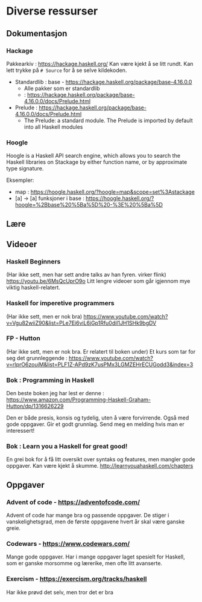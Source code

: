 # Diverse ressurser

## Dokumentasjon

### Hackage 
Pakkearkiv : https://hackage.haskell.org/
Kan være kjekt å se litt rundt.
Kan lett trykke på `# Source` for å se selve kildekoden.

* Standardlib : base - https://hackage.haskell.org/package/base-4.16.0.0
  * Alle pakker som er standardlib
  * : https://hackage.haskell.org/package/base-4.16.0.0/docs/Prelude.html
* Prelude : https://hackage.haskell.org/package/base-4.16.0.0/docs/Prelude.html
  * The Prelude: a standard module. The Prelude is imported by default into all Haskell modules 

### Hoogle

Hoogle is a Haskell API search engine, which allows you to search the Haskell libraries on Stackage by either function name, or by approximate type signature.

Eksempler:
* map : https://hoogle.haskell.org/?hoogle=map&scope=set%3Astackage
* [a] -> [a] funksjoner i base : https://hoogle.haskell.org/?hoogle=%2Bbase%20%5Ba%5D%20-%3E%20%5Ba%5D

## Lære

## Videoer

### Haskell Beginners
(Har ikke sett, men har sett andre talks av han fyren. virker flink)
https://youtu.be/6MsQcUprO9o
Litt lengre videoer som går igjennom mye viktig haskell-relatert.
### Haskell for imperetive programmers
(Har ikke sett, men er nok bra) 
https://www.youtube.com/watch?v=Vgu82wiiZ90&list=PLe7Ei6viL6jGp1Rfu0dil1JH1SHk9bgDV

### FP - Hutton
(Har ikke sett, men er nok bra. Er relatert til boken under)
Et kurs som tar for seg det grunnleggende : 
https://www.youtube.com/watch?v=rIprO6zoujM&list=PLF1Z-APd9zK7usPMx3LGMZEHrECUGodd3&index=3

### Bok : Programming in Haskell
Den beste boken jeg har lest er denne : 
https://www.amazon.com/Programming-Haskell-Graham-Hutton/dp/1316626229

Den er både presis, konsis og tydelig, uten å være forvirrende. Også med gode oppgaver.
Gir et godt grunnlag.
Send meg en melding hvis man er interessert!

### Bok : Learn you a Haskell for great good!
En grei bok for å få litt oversikt over syntaks og features, men mangler gode oppgaver.
Kan være kjekt å skumme.
http://learnyouahaskell.com/chapters

## Oppgaver

### Advent of code - https://adventofcode.com/
Advent of code har mange bra og passende oppgaver. De stiger i vanskelighetsgrad, men de første oppgavene hvert år skal være ganske greie.

### Codewars - https://www.codewars.com/
Mange gode oppgaver.
Har i mange oppgaver laget spesielt for Haskell, som er ganske morsomme og lærerike, men ofte litt avanserte.

### Exercism - https://exercism.org/tracks/haskell
Har ikke prøvd det selv, men tror det er bra
